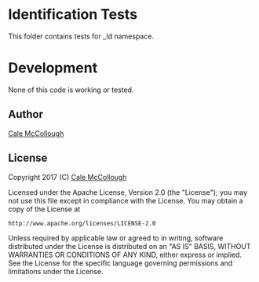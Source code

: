 # Identification Tests
This folder contains tests for _Id namespace.

# Development
None of this code is working or tested.

## Author
[Cale McCollough](https://calemccollough.github.io)

## License
Copyright 2017 (C) [Cale McCollough](mailto:calemccollough@gmail.com)

Licensed under the Apache License, Version 2.0 (the "License");
you may not use this file except in compliance with the License.
You may obtain a copy of the License at

    http://www.apache.org/licenses/LICENSE-2.0

Unless required by applicable law or agreed to in writing, software
distributed under the License is distributed on an "AS IS" BASIS,
WITHOUT WARRANTIES OR CONDITIONS OF ANY KIND, either express or implied.
See the License for the specific language governing permissions and
limitations under the License.
